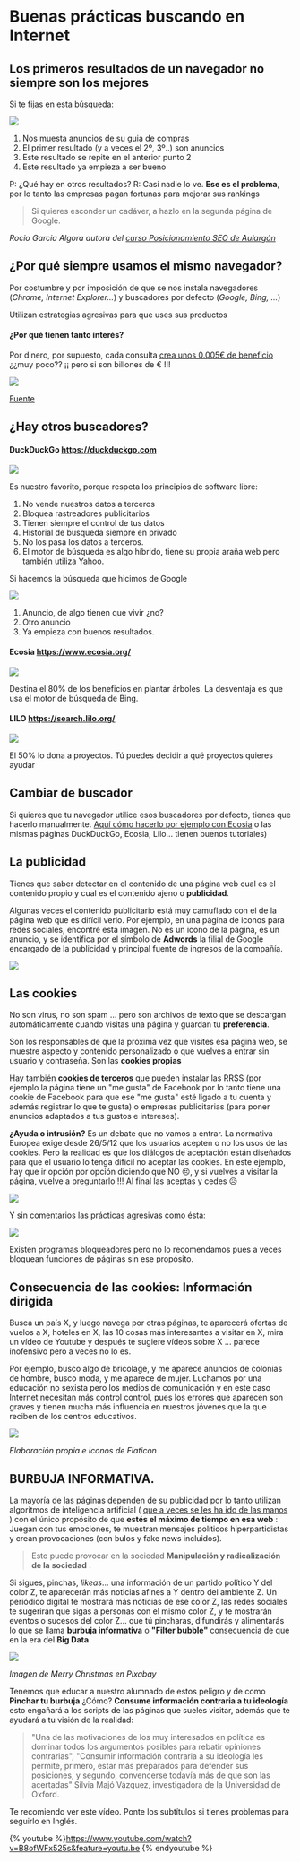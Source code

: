 # Buenas prácticas buscando en Internet

## Los primeros resultados de un navegador no siempre son los mejores

Si te fijas en esta búsqueda:

![](/assets/busqueda1.jpg)

1. Nos muesta anuncios de su guia de compras
1. El primer resultado (y a veces el 2º, 3º..) son anuncios
1. Este resultado se repite en el anterior punto 2
1. Este resultado ya empieza a ser bueno

P: ¿Qué hay en otros resultados? R: Casi nadie lo ve. **Ese es el problema**, por lo tanto las empresas pagan fortunas para mejorar sus rankings

>Si quieres esconder un cadáver, a hazlo en la segunda página de Google.

*Rocio Garcia Algora autora del [curso Posicionamiento SEO de Aulargón](https://moodle.catedu.es/course/view.php?id=426)*

## ¿Por qué siempre usamos el mismo navegador?

Por costumbre y por imposición de que se nos instala navegadores (*Chrome, Internet Explorer...*) y buscadores por defecto (*Google, Bing, ...*)

Utilizan estrategias agresivas para que uses sus productos

#### ¿Por qué tienen tanto interés?
Por dinero, por supuesto, cada consulta [crea unos 0.005€ de beneficio](https://www.ventureharbour.com/visualising-size-google-bing-yahoo/) ¿¿muy poco?? ¡¡ pero si son billones de € !!!

![](https://web.catedu.es/wp-content/uploads/2017/04/google-bing-yahoo-revenue1-300x200.png)

[Fuente](https://web.catedu.es/ecosia-un-buscador-a-favor-del-planeta/)

## ¿Hay otros buscadores?

#### DuckDuckGo https://duckduckgo.com

![](https://upload.wikimedia.org/wikipedia/en/thumb/8/88/DuckDuckGo_logo.svg/150px-DuckDuckGo_logo.svg.png)

Es nuestro favorito, porque respeta los principios de software libre:

1. No vende nuestros datos a terceros
1. Bloquea rastreadores publicitarios
1. Tienen siempre el control de tus datos
1. Historial de busqueda siempre en privado
1. No los pasa los datos a terceros.
1. El motor de búsqueda es algo híbrido, tiene su propia araña web pero también utiliza Yahoo.

Si hacemos la búsqueda que hicimos de Google

![](/assets/busqueda2.jpg)

1. Anuncio, de algo tienen que vivir ¿no?
1. Otro anuncio
1. Ya empieza con buenos resultados.

#### Ecosia https://www.ecosia.org/

![](https://web.catedu.es/wp-content/uploads/2017/04/2017-04-20_10_29_01-Ecosia.png)

Destina el 80% de los beneficios en plantar árboles. La desventaja es que usa el motor de búsqueda de Bing.

#### LILO https://search.lilo.org/
![](https://web.catedu.es/wp-content/uploads/2017/04/2017-05-01_10_33_39-Que_es_Lilo__-_Lilo-768x124.jpg)

El 50% lo dona a proyectos. Tú puedes decidir a qué proyectos quieres ayudar

## Cambiar de buscador

Si quieres que tu navegador utilice esos buscadores por defecto, tienes que hacerlo manualmente. [Aquí cómo hacerlo por ejemplo con Ecosia](https://docs.google.com/presentation/d/1RfLouuNnFoc8KyTG3eI73lWMtCFu46Ddi14ja3_qCDM/embed?start=false&loop=false&delayms=3000&slide=id.p) o las mismas páginas DuckDuckGo, Ecosia, Lilo... tienen buenos tutoriales)

## La publicidad

Tienes que saber detectar en el contenido de una página web cual es el contenido propio y cual es el contenido ajeno o **publicidad**.

Algunas veces el contenido publicitario está muy camuflado con el de la página web que es difícil verlo. Por ejemplo, en una página de iconos para redes sociales, encontré esta imagen. No es un icono de la página, es un anuncio, y se identifica por el símbolo de **Adwords** la filial de Google encargado de la publicidad y principal fuente de ingresos de la compañía.

![](/assets/publicidad.jpg)

## Las cookies

No son virus, no son spam ... pero son archivos de texto que se descargan automáticamente cuando visitas una página y guardan tu **preferencia**.

Son los responsables de que la próxima vez que visites esa página web, se muestre aspecto y contenido personalizado o que vuelves a entrar sin usuario y contraseña. Son las **cookies propias**

Hay también **cookies de terceros** que pueden instalar las RRSS (por ejemplo la página tiene un "me gusta" de Facebook por lo tanto tiene una cookie de Facebook para que ese "me gusta" esté ligado a tu cuenta y además registrar lo que te gusta) o empresas publicitarias (para poner anuncios adaptados a tus gustos e intereses).

**¿Ayuda o intrusión?** Es un debate que no vamos a entrar. La normativa Europea exige desde 26/5/12 que los usuarios acepten o no los usos de las cookies. Pero la realidad es que los diálogos de aceptación están diseñados para que el usuario lo tenga dificil no aceptar las cookies. En este ejemplo, hay que ir opción por opción diciendo que NO 😣, y si vuelves a visitar la página, vuelve a preguntarlo !!! Al final las aceptas y cedes 😥

![](/assets/publicidad2.jpg)

Y sin comentarios las prácticas agresivas como ésta:

![](/assets/publicidad3.jpg)

Existen programas bloqueadores pero no lo recomendamos pues a veces bloquean funciones de páginas sin ese propósito.

## Consecuencia de las cookies: Información dirigida

Busca un país X, y luego navega por otras páginas, te aparecerá ofertas de vuelos a X, hoteles en X, las 10 cosas más interesantes a visitar en X, mira un vídeo de Youtube y después te sugiere vídeos sobre X ... parece inofensivo pero a veces no lo es.

Por ejemplo, busco algo de bricolage, y me aparece anuncios de colonias de hombre, busco moda, y me aparece de mujer. Luchamos por una educación no sexista pero los medios de comunicación y en este caso Internet necesitan más control control, pues los errores que aparecen son graves y tienen mucha más influencia en nuestros jóvenes que la que reciben de los centros educativos.

![](/assets/publicidad5.jpg)

*Elaboración propia e iconos de Flaticon*

## BURBUJA INFORMATIVA.

La mayoría de las páginas dependen de su publicidad por lo tanto utilizan algoritmos de inteligencia artificial ( [que a veces se les ha ido de las manos](https://www.elmundo.es/tecnologia/2017/07/28/5979e60646163f5f688b4664.html) ) con el único propósito de que **estés el máximo de tiempo en esa web** : Juegan con tus emociones, te muestran mensajes políticos hiperpartidistas y crean provocaciones (con bulos y fake news incluidos).

>Esto puede provocar en la sociedad **Manipulación y radicalización de la sociedad** .

Si sigues, pinchas, *likeas*... una información de un partido político Y del color Z, te aparecerán más noticias afines a Y dentro del ambiente Z. Un periódico digital te mostrará más noticias de ese color Z, las redes sociales te sugerirán que sigas a personas con el mismo color Z, y te mostrarán eventos o sucesos del color Z... que tú pincharas, difundirás y alimentarás lo que se llama **burbuja informativa** o **"Filter bubble"** consecuencia de que en la era del **Big Data**.

![](/assets/publicidad4.jpg)

_Imagen de Merry Christmas en Pixabay_

Tenemos que educar a nuestro alumnado de estos peligro y de como **Pinchar tu burbuja** ¿Cómo? **Consume información contraria a tu ideología** esto engañará a los scripts de las páginas que sueles visitar, además que te ayudará a tu visión de la realidad:

>"Una de las motivaciones de los muy interesados en política es dominar todos los argumentos posibles para rebatir opiniones contrarias",
>"Consumir información contraria a su ideología les permite, primero, estar más preparados para defender sus posiciones, y segundo, convencerse todavía más de que son las acertadas"
>Silvia Majó Vázquez, investigadora de la Universidad de Oxford.

Te recomiendo ver este vídeo. Ponte los subtítulos si tienes problemas para seguirlo en Inglés.

{% youtube %}https://www.youtube.com/watch?v=B8ofWFx525s&feature=youtu.be {% endyoutube %}
